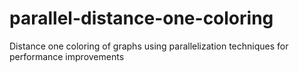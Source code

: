 # parallel-distance-one-coloring
Distance one coloring of graphs using parallelization techniques for performance improvements
